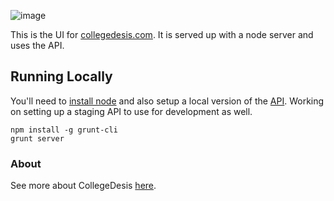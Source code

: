 ![image](http://i.imgur.com/bkxtvgj.png?2)

This is the UI for [collegedesis.com](//collegedesis.com). It is served up with a node server and uses the API.

## Running Locally

You'll need to [install node](http://nodejs.org/) and also setup a
local version of the [API](http://github.com/collegedesis/api).
Working on setting up a staging API to use for development as well.

```
npm install -g grunt-cli
grunt server
```

### About

See more about CollegeDesis [here](http://github.com/collegedesis/about).
